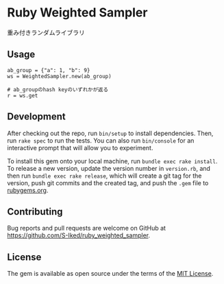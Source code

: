 # Ruby Weighted Sampler

重み付きランダムライブラリ


## Usage

    ab_group = {"a": 1, "b": 9}
    ws = WeightedSampler.new(ab_group)

    # ab_groupのhash keyのいずれかが返る
    r = ws.get

## Development

After checking out the repo, run `bin/setup` to install dependencies. Then, run `rake spec` to run the tests. You can also run `bin/console` for an interactive prompt that will allow you to experiment.

To install this gem onto your local machine, run `bundle exec rake install`. To release a new version, update the version number in `version.rb`, and then run `bundle exec rake release`, which will create a git tag for the version, push git commits and the created tag, and push the `.gem` file to [rubygems.org](https://rubygems.org).

## Contributing

Bug reports and pull requests are welcome on GitHub at https://github.com/S-Iked/ruby_weighted_sampler.

## License

The gem is available as open source under the terms of the [MIT License](https://opensource.org/licenses/MIT).
